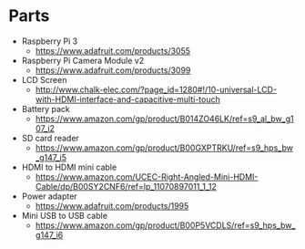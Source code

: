 # Parts
- Raspberry Pi 3
  - https://www.adafruit.com/products/3055
- Raspberry Pi Camera Module v2
  - https://www.adafruit.com/products/3099
- LCD Screen
  - http://www.chalk-elec.com/?page_id=1280#!/10-universal-LCD-with-HDMI-interface-and-capacitive-multi-touch
- Battery pack
  - https://www.amazon.com/gp/product/B014ZO46LK/ref=s9_al_bw_g107_i2
- SD card reader
  - https://www.amazon.com/gp/product/B00GXPTRKU/ref=s9_hps_bw_g147_i5
- HDMI to HDMI mini cable
  - https://www.amazon.com/UCEC-Right-Angled-Mini-HDMI-Cable/dp/B00SY2CNF6/ref=lp_11070897011_1_12
- Power adapter
  - https://www.adafruit.com/products/1995
- Mini USB to USB cable
  - https://www.amazon.com/gp/product/B00P5VCDLS/ref=s9_hps_bw_g147_i6

